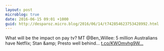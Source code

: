 ```yaml
---
layout: post
microblog: true
date: 2016-06-15 09:01 +1000
guid: http://desparoz.micro.blog/2016/06/14/t742854623753428992.html
---
```

What will be the impact on pay tv? MT @Ben_Willee: 5 million Australians have Netflix; Stan &amp;amp; Presto well behind…   [t.co/KWOmvhg9W...](https://t.co/KWOmvhg9WE)
